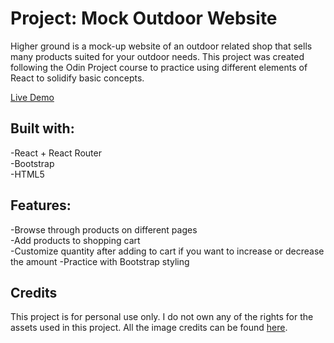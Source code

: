# Project: Mock Outdoor Website

Higher ground is a mock-up website of an outdoor related shop that sells many products suited for your outdoor needs. This project was created following the Odin Project course to practice using different elements of React to solidify basic concepts.

[Live Demo](http://paulinalasko.github.io/shopping-cart-react)

## Built with:
-React + React Router\
-Bootstrap\
-HTML5

## Features: 
-Browse through products on different pages\
-Add products to shopping cart\
-Customize quantity after adding to cart if you want to increase or decrease the amount
-Practice with Bootstrap styling

## Credits
This project is for personal use only. I do not own any of the rights for the assets used in this project. All the image credits can be found [here](https://github.com/paulinalasko/shopping-cart-react/blob/main/credits.md).
